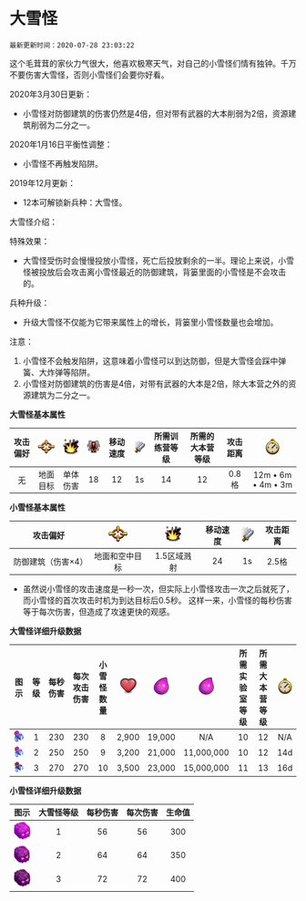# 大雪怪

`最新更新时间：2020-07-28 23:03:22`


这个毛茸茸的家伙力气很大，他喜欢极寒天气，对自己的小雪怪们情有独钟。千万不要伤害大雪怪，否则小雪怪们会要你好看。


2020年3月30日更新：
- 小雪怪对防御建筑的伤害仍然是4倍，但对带有武器的大本削弱为2倍，资源建筑削弱为二分之一。

2020年1月16日平衡性调整：
- 小雪怪不再触发陷阱。

2019年12月更新：
- 12本可解锁新兵种：大雪怪。

大雪怪介绍：

特殊效果：

- 大雪怪受伤时会慢慢投放小雪怪，死亡后投放剩余的一半。理论上来说，小雪怪被投放后会攻击离小雪怪最近的防御建筑，背篓里面的小雪怪是不会攻击的。


兵种升级：

- 升级大雪怪不仅能为它带来属性上的增长，背篓里小雪怪数量也会增加。

注意：
1. 小雪怪不会触发陷阱，这意味着小雪怪可以到达防御，但是大雪怪会踩中弹簧、大炸弹等陷阱。
2. 小雪怪对防御建筑的伤害是4倍，对带有武器的大本是2倍，除大本营之外的资源建筑为二分之一。


**大雪怪基本属性**

|攻击偏好|![目标](/wiki/Other/Target.png "目标")|![攻击类型](/wiki/Other/AttackType.png "攻击类型")|![人口](/wiki/Other/Troops.png "人口")|移动速度|![攻击速度](/wiki/Other/Attack.png "攻击速度")|所需训练营等级|所需的大本营等级|攻击距离|![训练时间](/wiki/Other/Clock.png "训练时间")|
|:-:|:-:|:-:|:-:|:-:|:-:|:-:|:-:|:-:|:-:|
|无|地面目标|单体伤害|18|12|1s|14|12|0.8格|12m • 6m • 4m • 3m|


**小雪怪基本属性**

|攻击偏好 |![目标](/wiki/Other/Target.png "目标")|![攻击类型](/wiki/Other/AttackType.png "攻击类型")|移动速度|![攻击速度](/wiki/Other/Attack.png "攻击速度")|攻击距离|
|:-:|:-:|:-:|:-:|:-:|:-:|
|防御建筑（伤害×4）	|地面和空中目标|1.5区域溅射|	24|	1s|	2.5格|


* 虽然说小雪怪的攻击速度是一秒一次，但实际上小雪怪攻击一次之后就死了，而小雪怪的首次攻击时机为到达目标后0.5秒。 这样一来，小雪怪的每秒伤害等于每次伤害，但造成了攻速更快的观感。


**大雪怪详细升级数据**

|图示|等级|每秒伤害|每次攻击伤害|小雪怪数量|![生命值](/wiki/Other/Heart.png "生命值")|![建造所需资源](/wiki/Other/Elixir.png "建造所需资源")|![升级所需资源](/wiki/Other/Elixir.png "升级所需资源")|所需实验室等级|所需大本营等级|![升级所需时间](/wiki/Other/Clock.png "升级所需时间")|
|:-:|:-:|:-:|:-:|:-:|:-:|:-:|:-:|:-:|:-:|:-:|
|![Yeti](/wiki/Troops/HomeVillage/Yeti/Lv1.png)|1|230|230|8	|2,900	|19,000	|N/A	    |10	|12|N/A	|
|![Yeti](/wiki/Troops/HomeVillage/Yeti/Lv2.png)|2|250|250|9	|3,200	|21,000	|11,000,000	|10	|12|14d	|
|![Yeti](/wiki/Troops/HomeVillage/Yeti/Lv3.png)|3|270|270|10|3,500	|23,000	|15,000,000	|11	|13|16d	|


**小雪怪详细升级数据**

|图示|大雪怪等级|每秒伤害|每次伤害|生命值|
|:-:|:-:|:-:|:-:|:-:|
|![Yetimite](/wiki/Troops/HomeVillage/Yeti/Yetimite_Lv1.png)|	1|	56|	56|	300|
|![Yetimite](/wiki/Troops/HomeVillage/Yeti/Yetimite_Lv2.png)|	2|	64|	64|	350|
|![Yetimite](/wiki/Troops/HomeVillage/Yeti/Yetimite_Lv3.png)|	3|	72|	72|	400|